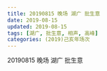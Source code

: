 ```yaml
---
title: 20190815 晚场 湖广 批生意
date: 2019-08-15
updated: 2019-08-15
tags: [湖广, 批生意, 相声, 高峰]
categories: (2019)己亥年场次
---
```

20190815 晚场 湖广 批生意